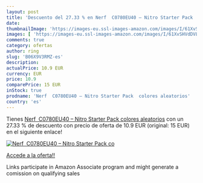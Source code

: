 ```yaml
---
layout: post
title: 'Descuento del 27.33 % en Nerf  C0780EU40 – Nitro Starter Pack  co'
date: 
thumbnailImage: 'https://images-eu.ssl-images-amazon.com/images/I/61XvSHVdDVL._SL200_.jpg'
images: [ 'https://images-eu.ssl-images-amazon.com/images/I/61XvSHVdDVL._SL200_.jpg' ]
comments: true
category: ofertas
author: ring
slug: 'B06X9V3RMZ-es'
description:
actualPrice: 10.9 EUR
currency: EUR
price: 10.9
comparePrice: 15 EUR
inStock: true
prodname: 'Nerf  C0780EU40 – Nitro Starter Pack  colores aleatorios'
country: 'es'
---
```


Tienes [Nerf  C0780EU40 – Nitro Starter Pack  colores aleatorios](https://www.amazon.es/dp/B06X9V3RMZ/?tag=tolees-21) con un 27.33 % de descuento con precio de oferta de 10.9 EUR (original: 15 EUR) en el siguiente enlace!

[![Nerf  C0780EU40 – Nitro Starter Pack  co](https://images-eu.ssl-images-amazon.com/images/I/61XvSHVdDVL._SL200_.jpg)](https://www.amazon.es/dp/B06X9V3RMZ/?tag=tolees-21)

[Accede a la oferta!!](https://www.amazon.es/dp/B06X9V3RMZ/?tag=tolees-21)

Links participate in Amazon Associate program and might generate a comission on qualifying sales


